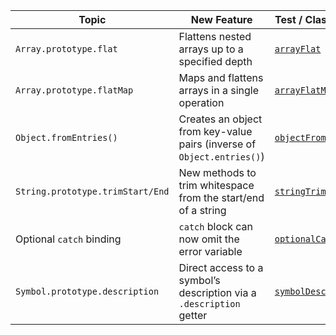 | Topic                            | New Feature                                                            | Test / Class Example                                       |
|----------------------------------|------------------------------------------------------------------------|------------------------------------------------------------|
| `Array.prototype.flat`           | Flattens nested arrays up to a specified depth                         | [`arrayFlat`](features/arrayFlat.js)                       |
| `Array.prototype.flatMap`        | Maps and flattens arrays in a single operation                         | [`arrayFlatMap`](features/arrayFlatMap.js)                 |
| `Object.fromEntries()`           | Creates an object from key-value pairs (inverse of `Object.entries()`) | [`objectFromEntries`](features/objectFromEntries.js)       |
| `String.prototype.trimStart/End` | New methods to trim whitespace from the start/end of a string          | [`stringTrim`](features/stringTrim.js)                     |
| Optional `catch` binding         | `catch` block can now omit the error variable                          | [`optionalCatchBinding`](features/optionalCatchBinding.js) |
| `Symbol.prototype.description`   | Direct access to a symbol’s description via a `.description` getter    | [`symbolDescription`](features/symbolDescription.js)       |
